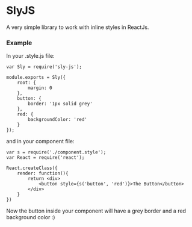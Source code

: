 # SlyJS

A  very simple library to work with inline styles in ReactJs.

### Example

In your .style.js file:
```
var Sly = require('sly-js');

module.exports = Sly({
	root: {
		margin: 0
	},
	button: {
		border: '1px solid grey'
	},
	red: {
		backgroundColor: 'red'
	}
});
```

and in your component file:
```
var s = require('./component.style');
var React = require('react');

React.createClass({
	render: function(){
		return <div>
			<button style={s('button', 'red')}>The Button</button>
		</div>
	}
})
```

Now the button inside your component will have a grey border and a red background color :)
